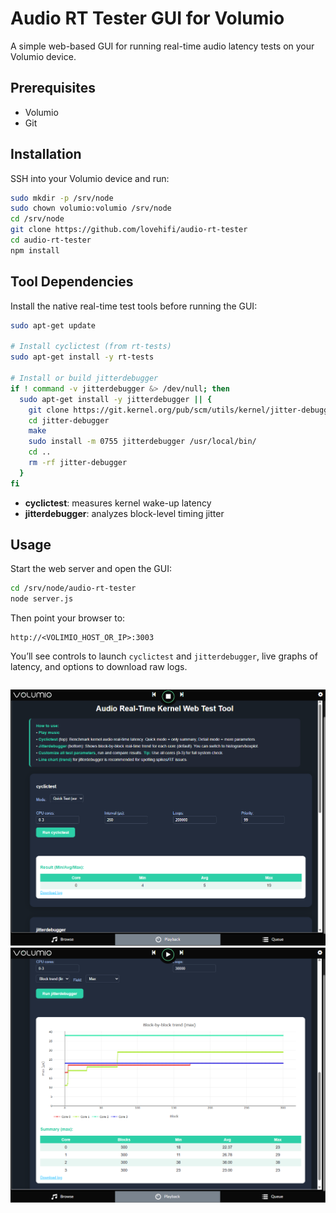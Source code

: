 
# Audio RT Tester GUI for Volumio

A simple web-based GUI for running real-time audio latency tests on your Volumio device.

## Prerequisites

- Volumio  
- Git

## Installation

SSH into your Volumio device and run:

```bash
sudo mkdir -p /srv/node
sudo chown volumio:volumio /srv/node
cd /srv/node
git clone https://github.com/lovehifi/audio-rt-tester
cd audio-rt-tester
npm install
````

## Tool Dependencies

Install the native real-time test tools before running the GUI:

```bash
sudo apt-get update

# Install cyclictest (from rt-tests)
sudo apt-get install -y rt-tests

# Install or build jitterdebugger
if ! command -v jitterdebugger &> /dev/null; then
  sudo apt-get install -y jitterdebugger || {
    git clone https://git.kernel.org/pub/scm/utils/kernel/jitter-debugger.git
    cd jitter-debugger
    make
    sudo install -m 0755 jitterdebugger /usr/local/bin/
    cd ..
    rm -rf jitter-debugger
  }
fi
```

* **cyclictest**: measures kernel wake-up latency
* **jitterdebugger**: analyzes block-level timing jitter

## Usage

Start the web server and open the GUI:

```bash
cd /srv/node/audio-rt-tester
node server.js
```

Then point your browser to:

```
http://<VOLIMIO_HOST_OR_IP>:3003
```

You’ll see controls to launch `cyclictest` and `jitterdebugger`, live graphs of latency, and options to download raw logs.

```
```

![Test UI Screenshot 1](https://raw.githubusercontent.com/lovehifi/audio-rt-tester/main/test_ui_01.png)  
![Test UI Screenshot 2](https://raw.githubusercontent.com/lovehifi/audio-rt-tester/main/test_ui_02.png)
